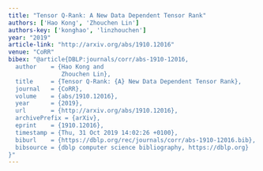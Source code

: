 ```yaml
---
title: "Tensor Q-Rank: A New Data Dependent Tensor Rank"
authors: ['Hao Kong', 'Zhouchen Lin']
authors-key: ['konghao', 'linzhouchen']
year: "2019"
article-link: "http://arxiv.org/abs/1910.12016"
venue: "CoRR"
bibex: "@article{DBLP:journals/corr/abs-1910-12016,
  author    = {Hao Kong and
               Zhouchen Lin},
  title     = {Tensor Q-Rank: {A} New Data Dependent Tensor Rank},
  journal   = {CoRR},
  volume    = {abs/1910.12016},
  year      = {2019},
  url       = {http://arxiv.org/abs/1910.12016},
  archivePrefix = {arXiv},
  eprint    = {1910.12016},
  timestamp = {Thu, 31 Oct 2019 14:02:26 +0100},
  biburl    = {https://dblp.org/rec/journals/corr/abs-1910-12016.bib},
  bibsource = {dblp computer science bibliography, https://dblp.org}
}"
---
```

